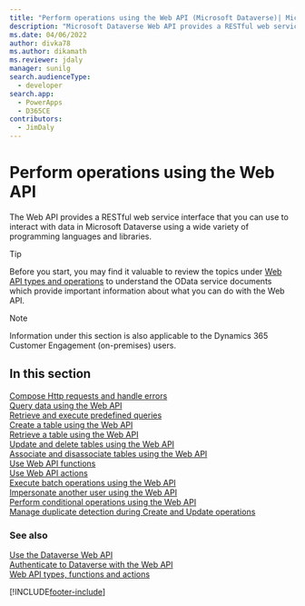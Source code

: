 ```yaml
---
title: "Perform operations using the Web API (Microsoft Dataverse)| Microsoft Docs"
description: "Microsoft Dataverse Web API provides a RESTful web service interface that you can use to interact with data in Dataverse using a wide variety of programming languages. Read about the operations that can be performed using the Web API"
ms.date: 04/06/2022
author: divka78
ms.author: dikamath
ms.reviewer: jdaly
manager: sunilg
search.audienceType: 
  - developer
search.app: 
  - PowerApps
  - D365CE
contributors: 
  - JimDaly
---
```

# Perform operations using the Web API

The Web API provides a RESTful web service interface that you can use to interact with data in Microsoft Dataverse using a wide variety of programming languages and libraries.

> [!TIP]
> Before you start, you may find it valuable to review the topics under [Web API types and operations](web-api-types-operations.md) to understand the OData service documents which provide important information about what you can do with the Web API.

> [!NOTE]
> Information under this section is also applicable to the Dynamics 365 Customer Engagement (on-premises) users.

## In this section

[Compose Http requests and handle errors](compose-http-requests-handle-errors.md)<br />
[Query data using the Web API](query-data-web-api.md)<br />
[Retrieve and execute predefined queries](retrieve-and-execute-predefined-queries.md)<br />
[Create a table using the Web API](create-entity-web-api.md)<br />
[Retrieve a table using the Web API](retrieve-entity-using-web-api.md)<br />
[Update and delete tables using the Web API](update-delete-entities-using-web-api.md)<br />
[Associate and disassociate tables using the Web API](associate-disassociate-entities-using-web-api.md)<br />
[Use Web API functions](use-web-api-functions.md)<br />
[Use Web API actions](use-web-api-actions.md)<br />
[Execute batch operations using the Web API](execute-batch-operations-using-web-api.md)<br />
[Impersonate another user using the Web API](impersonate-another-user-web-api.md)<br />
[Perform conditional operations using the Web API](perform-conditional-operations-using-web-api.md)<br />
[Manage duplicate detection during Create and Update operations](manage-duplicate-detection-create-update.md)<br />

### See also

[Use the Dataverse Web API](overview.md)<br />
[Authenticate to Dataverse with the Web API](authenticate-web-api.md)<br />
[Web API types, functions and actions](web-api-types-operations.md)

[!INCLUDE[footer-include](../../../includes/footer-banner.md)]